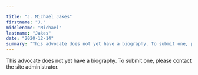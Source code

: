 ```yaml
---

title: "J. Michael Jakes"
firstname: "J."
middlename: "Michael"
lastname: "Jakes"
date: "2020-12-14"
summary: "This advocate does not yet have a biography. To submit one, please contact the site administrator."
---
```

This advocate does not yet have a biography. To submit one, please contact the site administrator.

